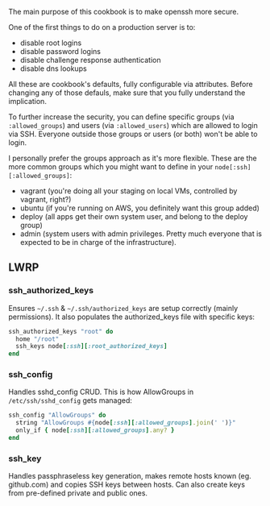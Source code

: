 The main purpose of this cookbook is to make openssh more secure.

One of the first things to do on a production server is to:

* disable root logins
* disable password logins
* disable challenge response authentication
* disable dns lookups

All these are cookbook's defaults, fully configurable via attributes.
Before changing any of those defauls, make sure that you fully
understand the implication.

To further increase the security, you can define specific groups (via
`:allowed_groups`) and users (via `:allowed_users`) which are allowed to
login via SSH. Everyone outside those groups or users (or both) won't be
able to login.

I personally prefer the groups approach as it's more flexible. These are
the more common groups which you might want to define in your
`node[:ssh][:allowed_groups]`:

* vagrant (you're doing all your staging on local VMs, controlled by vagrant, right?)
* ubuntu (if you're running on AWS, you definitely want this group added)
* deploy (all apps get their own system user, and belong to the deploy group)
* admin (system users with admin privileges. Pretty much everyone that is
  expected to be in charge of the infrastructure).

## LWRP

### ssh\_authorized\_keys

Ensures `~/.ssh` & `~/.ssh/authorized_keys` are setup correctly
(mainly permissions). It also populates the authorized\_keys file with
specific keys:

```ruby
ssh_authorized_keys "root" do
  home "/root"
  ssh_keys node[:ssh][:root_authorized_keys]
end
```

### ssh\_config

Handles sshd\_config CRUD. This is how AllowGroups in
`/etc/ssh/sshd_config` gets managed:

```ruby
ssh_config "AllowGroups" do
  string "AllowGroups #{node[:ssh][:allowed_groups].join(' ')}"
  only_if { node[:ssh][:allowed_groups].any? }
end
```

### ssh\_key

Handles passphraseless key generation, makes remote hosts known
(eg. github.com) and copies SSH keys between hosts. Can also create keys
from pre-defined private and public ones.
